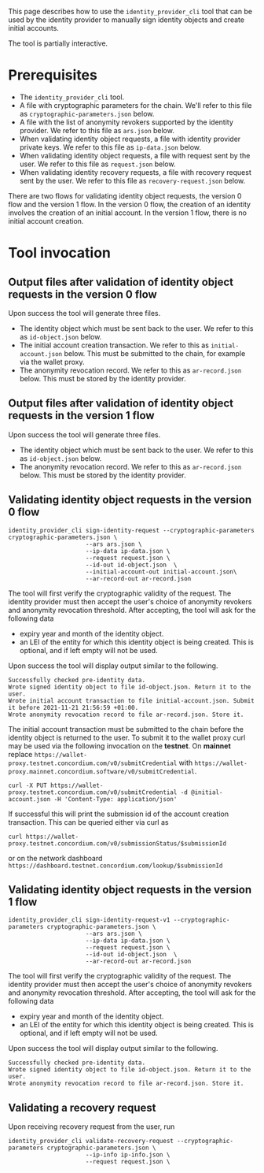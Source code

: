 This page describes how to use the `identity_provider_cli` tool that can be used by the identity provider to manually sign identity objects and create initial accounts.

The tool is partially interactive.

# Prerequisites

- The `identity_provider_cli` tool.
- A file with cryptographic parameters for the chain. We'll refer to this file as `cryptographic-parameters.json` below.
- A file with the list of anonymity revokers supported by the identity provider. We refer to this file as `ars.json` below.
- When validating identity object requests, a file with identity provider private keys. We refer to this file as `ip-data.json` below.
- When validating identity object requests, a file with request sent by the user. We refer to this file as `request.json` below.
- When validating identity recovery requests, a file with recovery request sent by the user. We refer to this file as `recovery-request.json` below.

There are two flows for validating identity object requests, the version 0 flow and the version 1 flow. In the version 0 flow, the creation of an identity involves the creation of an initial account. In the version 1 flow, there is no initial account creation.
# Tool invocation


## Output files after validation of identity object requests in the version 0 flow

Upon success the tool will generate three files.

- The identity object which must be sent back to the user. We refer to this as `id-object.json` below.
- The initial account creation transaction. We refer to this as `initial-account.json` below. This must be submitted to the chain, for example via the wallet proxy.
- The anonymity revocation record. We refer to this as `ar-record.json` below. This must be stored by the identity provider.

## Output files after validation of identity object requests in the version 1 flow

Upon success the tool will generate three files.

- The identity object which must be sent back to the user. We refer to this as `id-object.json` below.
- The anonymity revocation record. We refer to this as `ar-record.json` below. This must be stored by the identity provider.

## Validating identity object requests in the version 0 flow
```console
identity_provider_cli sign-identity-request --cryptographic-parameters cryptographic-parameters.json \
                      --ars ars.json \
                      --ip-data ip-data.json \
                      --request request.json \
                      --id-out id-object.json  \
                      --initial-account-out initial-account.json\
                      --ar-record-out ar-record.json
```

The tool will first verify the cryptographic validity of the request. The identity provider must then accept the user's choice of anonymity revokers and anonymity revocation  threshold. After accepting, the tool will ask for the following data
- expiry year and month of the identity object.
- an LEI of the entity for which this identity object is being created. This is optional, and if left empty will not be used.

Upon success the tool will display output similar to the following.
```
Successfully checked pre-identity data.
Wrote signed identity object to file id-object.json. Return it to the user.
Wrote initial account transaction to file initial-account.json. Submit it before 2021-11-21 21:56:59 +01:00.
Wrote anonymity revocation record to file ar-record.json. Store it.
```

The initial account transaction must be submitted to the chain before the identity object is returned to the user.
To submit it to the wallet proxy curl may be used via the following invocation on the **testnet**. On **mainnet** replace
`https://wallet-proxy.testnet.concordium.com/v0/submitCredential` with `https://wallet-proxy.mainnet.concordium.software/v0/submitCredential`.

```console
curl -X PUT https://wallet-proxy.testnet.concordium.com/v0/submitCredential -d @initial-account.json -H 'Content-Type: application/json'
```
If successful this will print the submission id of the account creation transaction.
This can be queried either via curl as
```console
curl https://wallet-proxy.testnet.concordium.com/v0/submissionStatus/$submissionId
```
or on the network dashboard
`https://dashboard.testnet.concordium.com/lookup/$submissionId`


## Validating identity object requests in the version 1 flow
```console
identity_provider_cli sign-identity-request-v1 --cryptographic-parameters cryptographic-parameters.json \
                      --ars ars.json \
                      --ip-data ip-data.json \
                      --request request.json \
                      --id-out id-object.json  \
                      --ar-record-out ar-record.json
```

The tool will first verify the cryptographic validity of the request. The identity provider must then accept the user's choice of anonymity revokers and anonymity revocation  threshold. After accepting, the tool will ask for the following data
- expiry year and month of the identity object.
- an LEI of the entity for which this identity object is being created. This is optional, and if left empty will not be used.

Upon success the tool will display output similar to the following.
```
Successfully checked pre-identity data.
Wrote signed identity object to file id-object.json. Return it to the user.
Wrote anonymity revocation record to file ar-record.json. Store it.
```

## Validating a recovery request
Upon receiving recovery request from the user, run
```console
identity_provider_cli validate-recovery-request --cryptographic-parameters cryptographic-parameters.json \
                      --ip-info ip-info.json \
                      --request request.json \
```